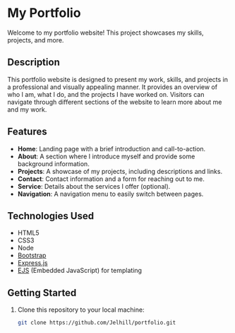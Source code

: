 # My Portfolio

Welcome to my portfolio website! This project showcases my skills, projects, and more.

## Description

This portfolio website is designed to present my work, skills, and projects in a professional and visually appealing manner. It provides an overview of who I am, what I do, and the projects I have worked on. Visitors can navigate through different sections of the website to learn more about me and my work.

## Features

- **Home**: Landing page with a brief introduction and call-to-action.
- **About**: A section where I introduce myself and provide some background information.
- **Projects**: A showcase of my projects, including descriptions and links.
- **Contact**: Contact information and a form for reaching out to me.
- **Service**: Details about the services I offer (optional).
- **Navigation**: A navigation menu to easily switch between pages.

## Technologies Used

- HTML5
- CSS3
- Node
- [Bootstrap](https://getbootstrap.com/)
- [Express.js](https://expressjs.com/)
- [EJS](https://ejs.co/) (Embedded JavaScript) for templating

## Getting Started

1. Clone this repository to your local machine:

   ```bash
   git clone https://github.com/Jelhill/portfolio.git
